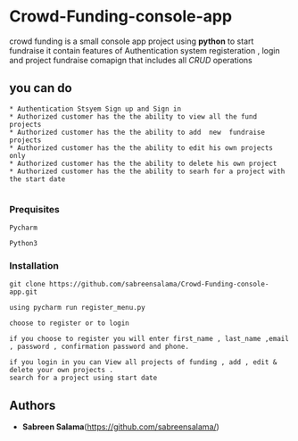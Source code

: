 # Crowd-Funding-console-app
crowd funding is a small console app  project using **python**  to start fundraise it contain features of Authentication system registeration , login and  project fundraise comapign that includes all *CRUD* operations

## you can do

```
* Authentication Stsyem Sign up and Sign in
* Authorized customer has the the ability to view all the fund projects
* Authorized customer has the the ability to add  new  fundraise projects
* Authorized customer has the the ability to edit his own projects only
* Authorized customer has the the ability to delete his own project
* Authorized customer has the the ability to searh for a project with the start date


```

### Prequisites

```
Pycharm 
```
```
Python3
```
### Installation 
```
git clone https://github.com/sabreensalama/Crowd-Funding-console-app.git
```
```
using pycharm run register_menu.py
```
```
choose to register or to login
```
```
if you choose to register you will enter first_name , last_name ,email , password , confirmation password and phone. 
```
```
if you login in you can View all projects of funding , add , edit & delete your own projects .
search for a project using start date 
```

## Authors

* **Sabreen Salama**(https://github.com/sabreensalama/)

